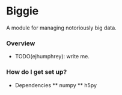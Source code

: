 # Biggie #

A module for managing notoriously big data.

### Overview ###

* TODO(ejhumphrey): write me.

### How do I get set up? ###

* Dependencies
** numpy
** h5py
